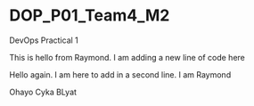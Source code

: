 # DOP_P01_Team4_M2
DevOps Practical 1

This is hello from Raymond. I am adding a new line of code here

Hello again. I am here to add in a second line. I am Raymond 

Ohayo Cyka BLyat
